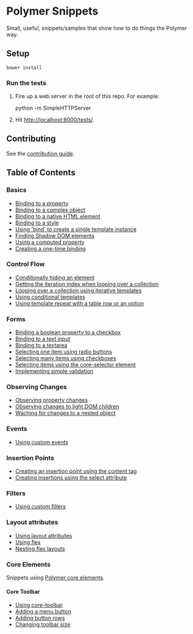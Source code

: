 # Polymer Snippets

Small, useful, snippets/samples that show how to do things the Polymer way.

## Setup

    bower install

### Run the tests

1. Fire up a web server in the root of this repo. For example:

    python -m SimpleHTTPServer

2. Hit [http://localhost:8000/tests/](http://localhost:8000/tests/).

## Contributing

See the [contribution guide](CONTRIBUTING.md).

## Table of Contents

### Basics

- [Binding to a property](snippets/basics/binding-to-a-property.html)
- [Binding to a complex object](snippets/basics/binding-to-a-complex-object.html)
- [Binding to a native HTML element](snippets/basics/binding-to-a-native-html-element.html)
- [Binding to a style](snippets/basics/binding-to-a-style.html)
- [Using 'bind' to create a single template instance](snippets/basics/using-bind-to-create-a-single-template-instance.html)
- [Finding Shadow DOM elements](snippets/basics/finding-shadow-dom-elements.html)
- [Using a computed property](snippets/basics/using-a-computed-property.html)
- [Creating a one-time binding](snippets/basics/creating-a-one-time-binding.html)

### Control Flow

- [Conditionally hiding an element](snippets/control-flow/conditionally-hiding-an-element.html)
- [Getting the iteration index when looping over a collection](snippets/control-flow/getting-the-iteration-index-when-looping-over-a-collection.html)
- [Looping over a collection using iterative templates](snippets/control-flow/looping-over-a-collection-using-iterative-templates.html)
- [Using conditional templates](snippets/control-flow/using-conditional-templates.html)
- [Using template repeat with a table row or an option](snippets/control-flow/using-template-repeat-with-a-tr-or-an-option.html)

### Forms

- [Binding a boolean property to a checkbox](snippets/forms/binding-a-boolean-property-to-a-checkbox.html)
- [Binding to a text input](snippets/forms/binding-to-a-text-input.html)
- [Binding to a textarea](snippets/forms/binding-to-a-textarea.html)
- [Selecting one item using radio buttons](selecting-one-item-using-radio-buttons.html)
- [Selecting many items using checkboxes](selecting-many-items-using-checkboxes.html)
- [Selecting items using the core-selector element](selecting-items-using-the-core-selector-element.html)
- [Implementing simple validation](snippets/forms/implementing-simple-validation.html)

### Observing Changes

- [Observing property changes](snippets/observing-changes/observing-property-changes.html)
- [Observing changes to light DOM children](snippets/observing-changes/observing-changes-to-light-dom-children.html)
- [Waching for changes to a nested object](snippets/observing-changes/watching-for-changes-to-a-nested-object.html)

### Events

- [Using custom events](snippets/events/using-custom-events.html)


### Insertion Points

- [Creating an insertion point using the content tag](creating-an-insertion-point-using-the-content-tag.html)
- [Creating insertions using the select attribute](creating-insertion-points-using-the-select-attribute.html)

### Filters

- [Using custom filters](snippets/filters/using-custom-filters.html)

### Layout attributes

- [Using layout attributes](layout-attributes/using-layout-attributes.html)
- [Using flex](layout-attributes/using-flex.html)
- [Nesting flex layouts](layout-attributes/nesting-flex-layouts.html)

### Core Elements

Snippets using
[Polymer core elements](http://www.polymer-project.org/docs/elements/core-elements.html).

#### Core Toolbar

- [Using core-toolbar](snippets/core-elements/core-toolbar/using-core-toolbar.html)
- [Adding a menu button](snippets/core-elements/core-toolbar/adding-a-menu-button.html)
- [Adding button rows](snippets/core-elements/core-toolbar/adding-button-rows.html)
- [Changing toolbar size](snippets/core-elements/core-toolbar/changing-toolbar-size.html)

